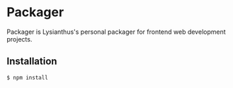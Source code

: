 # Packager

Packager is Lysianthus's personal packager for frontend web development projects.

## Installation

	$ npm install